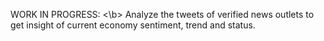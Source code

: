 WORK IN PROGRESS: <\b>
Analyze the tweets of verified news outlets to get insight of current economy sentiment, trend and status.
